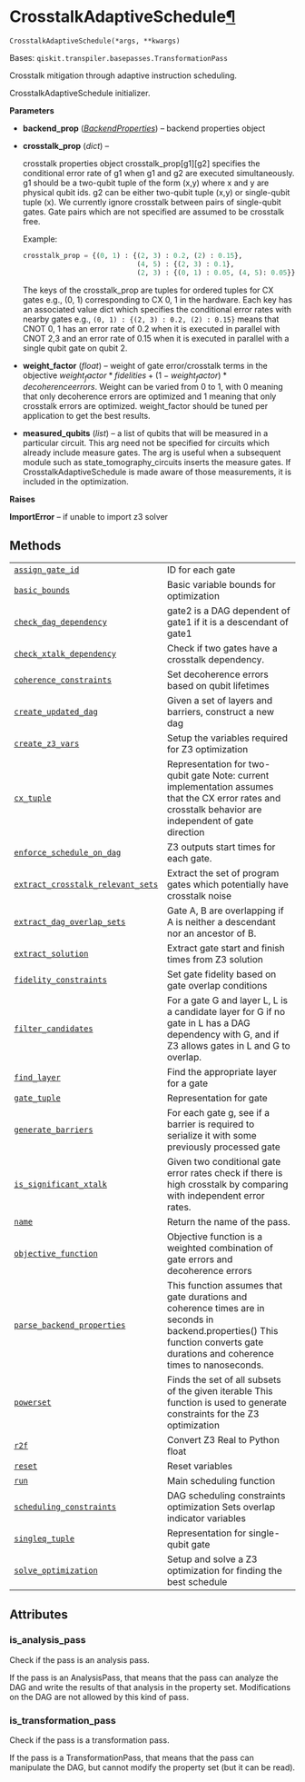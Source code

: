 # CrosstalkAdaptiveSchedule[¶](#crosstalkadaptiveschedule "Permalink to this headline")

<span id="undefined" />

`CrosstalkAdaptiveSchedule(*args, **kwargs)`

Bases: `qiskit.transpiler.basepasses.TransformationPass`

Crosstalk mitigation through adaptive instruction scheduling.

CrosstalkAdaptiveSchedule initializer.

**Parameters**

*   **backend\_prop** ([*BackendProperties*](qiskit.providers.models.BackendProperties#qiskit.providers.models.BackendProperties "qiskit.providers.models.BackendProperties")) – backend properties object

*   **crosstalk\_prop** (*dict*) –

    crosstalk properties object crosstalk\_prop\[g1]\[g2] specifies the conditional error rate of g1 when g1 and g2 are executed simultaneously. g1 should be a two-qubit tuple of the form (x,y) where x and y are physical qubit ids. g2 can be either two-qubit tuple (x,y) or single-qubit tuple (x). We currently ignore crosstalk between pairs of single-qubit gates. Gate pairs which are not specified are assumed to be crosstalk free.

    Example:

    ```python
    crosstalk_prop = {(0, 1) : {(2, 3) : 0.2, (2) : 0.15},
                                (4, 5) : {(2, 3) : 0.1},
                                (2, 3) : {(0, 1) : 0.05, (4, 5): 0.05}}
    ```

    The keys of the crosstalk\_prop are tuples for ordered tuples for CX gates e.g., (0, 1) corresponding to CX 0, 1 in the hardware. Each key has an associated value dict which specifies the conditional error rates with nearby gates e.g., `(0, 1) : {(2, 3) : 0.2, (2) : 0.15}` means that CNOT 0, 1 has an error rate of 0.2 when it is executed in parallel with CNOT 2,3 and an error rate of 0.15 when it is executed in parallel with a single qubit gate on qubit 2.

*   **weight\_factor** (*float*) – weight of gate error/crosstalk terms in the objective $weight_factor*fidelities + (1-weight_factor)*decoherence errors$. Weight can be varied from 0 to 1, with 0 meaning that only decoherence errors are optimized and 1 meaning that only crosstalk errors are optimized. weight\_factor should be tuned per application to get the best results.

*   **measured\_qubits** (*list*) – a list of qubits that will be measured in a particular circuit. This arg need not be specified for circuits which already include measure gates. The arg is useful when a subsequent module such as state\_tomography\_circuits inserts the measure gates. If CrosstalkAdaptiveSchedule is made aware of those measurements, it is included in the optimization.

**Raises**

**ImportError** – if unable to import z3 solver

## Methods

|                                                                                                                                                                                                                                                                                                 |                                                                                                                                                                                |
| ----------------------------------------------------------------------------------------------------------------------------------------------------------------------------------------------------------------------------------------------------------------------------------------------- | ------------------------------------------------------------------------------------------------------------------------------------------------------------------------------ |
| [`assign_gate_id`](qiskit.transpiler.passes.CrosstalkAdaptiveSchedule.assign_gate_id#qiskit.transpiler.passes.CrosstalkAdaptiveSchedule.assign_gate_id "qiskit.transpiler.passes.CrosstalkAdaptiveSchedule.assign_gate_id")                                                                     | ID for each gate                                                                                                                                                               |
| [`basic_bounds`](qiskit.transpiler.passes.CrosstalkAdaptiveSchedule.basic_bounds#qiskit.transpiler.passes.CrosstalkAdaptiveSchedule.basic_bounds "qiskit.transpiler.passes.CrosstalkAdaptiveSchedule.basic_bounds")                                                                             | Basic variable bounds for optimization                                                                                                                                         |
| [`check_dag_dependency`](qiskit.transpiler.passes.CrosstalkAdaptiveSchedule.check_dag_dependency#qiskit.transpiler.passes.CrosstalkAdaptiveSchedule.check_dag_dependency "qiskit.transpiler.passes.CrosstalkAdaptiveSchedule.check_dag_dependency")                                             | gate2 is a DAG dependent of gate1 if it is a descendant of gate1                                                                                                               |
| [`check_xtalk_dependency`](qiskit.transpiler.passes.CrosstalkAdaptiveSchedule.check_xtalk_dependency#qiskit.transpiler.passes.CrosstalkAdaptiveSchedule.check_xtalk_dependency "qiskit.transpiler.passes.CrosstalkAdaptiveSchedule.check_xtalk_dependency")                                     | Check if two gates have a crosstalk dependency.                                                                                                                                |
| [`coherence_constraints`](qiskit.transpiler.passes.CrosstalkAdaptiveSchedule.coherence_constraints#qiskit.transpiler.passes.CrosstalkAdaptiveSchedule.coherence_constraints "qiskit.transpiler.passes.CrosstalkAdaptiveSchedule.coherence_constraints")                                         | Set decoherence errors based on qubit lifetimes                                                                                                                                |
| [`create_updated_dag`](qiskit.transpiler.passes.CrosstalkAdaptiveSchedule.create_updated_dag#qiskit.transpiler.passes.CrosstalkAdaptiveSchedule.create_updated_dag "qiskit.transpiler.passes.CrosstalkAdaptiveSchedule.create_updated_dag")                                                     | Given a set of layers and barriers, construct a new dag                                                                                                                        |
| [`create_z3_vars`](qiskit.transpiler.passes.CrosstalkAdaptiveSchedule.create_z3_vars#qiskit.transpiler.passes.CrosstalkAdaptiveSchedule.create_z3_vars "qiskit.transpiler.passes.CrosstalkAdaptiveSchedule.create_z3_vars")                                                                     | Setup the variables required for Z3 optimization                                                                                                                               |
| [`cx_tuple`](qiskit.transpiler.passes.CrosstalkAdaptiveSchedule.cx_tuple#qiskit.transpiler.passes.CrosstalkAdaptiveSchedule.cx_tuple "qiskit.transpiler.passes.CrosstalkAdaptiveSchedule.cx_tuple")                                                                                             | Representation for two-qubit gate Note: current implementation assumes that the CX error rates and crosstalk behavior are independent of gate direction                        |
| [`enforce_schedule_on_dag`](qiskit.transpiler.passes.CrosstalkAdaptiveSchedule.enforce_schedule_on_dag#qiskit.transpiler.passes.CrosstalkAdaptiveSchedule.enforce_schedule_on_dag "qiskit.transpiler.passes.CrosstalkAdaptiveSchedule.enforce_schedule_on_dag")                                 | Z3 outputs start times for each gate.                                                                                                                                          |
| [`extract_crosstalk_relevant_sets`](qiskit.transpiler.passes.CrosstalkAdaptiveSchedule.extract_crosstalk_relevant_sets#qiskit.transpiler.passes.CrosstalkAdaptiveSchedule.extract_crosstalk_relevant_sets "qiskit.transpiler.passes.CrosstalkAdaptiveSchedule.extract_crosstalk_relevant_sets") | Extract the set of program gates which potentially have crosstalk noise                                                                                                        |
| [`extract_dag_overlap_sets`](qiskit.transpiler.passes.CrosstalkAdaptiveSchedule.extract_dag_overlap_sets#qiskit.transpiler.passes.CrosstalkAdaptiveSchedule.extract_dag_overlap_sets "qiskit.transpiler.passes.CrosstalkAdaptiveSchedule.extract_dag_overlap_sets")                             | Gate A, B are overlapping if A is neither a descendant nor an ancestor of B.                                                                                                   |
| [`extract_solution`](qiskit.transpiler.passes.CrosstalkAdaptiveSchedule.extract_solution#qiskit.transpiler.passes.CrosstalkAdaptiveSchedule.extract_solution "qiskit.transpiler.passes.CrosstalkAdaptiveSchedule.extract_solution")                                                             | Extract gate start and finish times from Z3 solution                                                                                                                           |
| [`fidelity_constraints`](qiskit.transpiler.passes.CrosstalkAdaptiveSchedule.fidelity_constraints#qiskit.transpiler.passes.CrosstalkAdaptiveSchedule.fidelity_constraints "qiskit.transpiler.passes.CrosstalkAdaptiveSchedule.fidelity_constraints")                                             | Set gate fidelity based on gate overlap conditions                                                                                                                             |
| [`filter_candidates`](qiskit.transpiler.passes.CrosstalkAdaptiveSchedule.filter_candidates#qiskit.transpiler.passes.CrosstalkAdaptiveSchedule.filter_candidates "qiskit.transpiler.passes.CrosstalkAdaptiveSchedule.filter_candidates")                                                         | For a gate G and layer L, L is a candidate layer for G if no gate in L has a DAG dependency with G, and if Z3 allows gates in L and G to overlap.                              |
| [`find_layer`](qiskit.transpiler.passes.CrosstalkAdaptiveSchedule.find_layer#qiskit.transpiler.passes.CrosstalkAdaptiveSchedule.find_layer "qiskit.transpiler.passes.CrosstalkAdaptiveSchedule.find_layer")                                                                                     | Find the appropriate layer for a gate                                                                                                                                          |
| [`gate_tuple`](qiskit.transpiler.passes.CrosstalkAdaptiveSchedule.gate_tuple#qiskit.transpiler.passes.CrosstalkAdaptiveSchedule.gate_tuple "qiskit.transpiler.passes.CrosstalkAdaptiveSchedule.gate_tuple")                                                                                     | Representation for gate                                                                                                                                                        |
| [`generate_barriers`](qiskit.transpiler.passes.CrosstalkAdaptiveSchedule.generate_barriers#qiskit.transpiler.passes.CrosstalkAdaptiveSchedule.generate_barriers "qiskit.transpiler.passes.CrosstalkAdaptiveSchedule.generate_barriers")                                                         | For each gate g, see if a barrier is required to serialize it with some previously processed gate                                                                              |
| [`is_significant_xtalk`](qiskit.transpiler.passes.CrosstalkAdaptiveSchedule.is_significant_xtalk#qiskit.transpiler.passes.CrosstalkAdaptiveSchedule.is_significant_xtalk "qiskit.transpiler.passes.CrosstalkAdaptiveSchedule.is_significant_xtalk")                                             | Given two conditional gate error rates check if there is high crosstalk by comparing with independent error rates.                                                             |
| [`name`](qiskit.transpiler.passes.CrosstalkAdaptiveSchedule.name#qiskit.transpiler.passes.CrosstalkAdaptiveSchedule.name "qiskit.transpiler.passes.CrosstalkAdaptiveSchedule.name")                                                                                                             | Return the name of the pass.                                                                                                                                                   |
| [`objective_function`](qiskit.transpiler.passes.CrosstalkAdaptiveSchedule.objective_function#qiskit.transpiler.passes.CrosstalkAdaptiveSchedule.objective_function "qiskit.transpiler.passes.CrosstalkAdaptiveSchedule.objective_function")                                                     | Objective function is a weighted combination of gate errors and decoherence errors                                                                                             |
| [`parse_backend_properties`](qiskit.transpiler.passes.CrosstalkAdaptiveSchedule.parse_backend_properties#qiskit.transpiler.passes.CrosstalkAdaptiveSchedule.parse_backend_properties "qiskit.transpiler.passes.CrosstalkAdaptiveSchedule.parse_backend_properties")                             | This function assumes that gate durations and coherence times are in seconds in backend.properties() This function converts gate durations and coherence times to nanoseconds. |
| [`powerset`](qiskit.transpiler.passes.CrosstalkAdaptiveSchedule.powerset#qiskit.transpiler.passes.CrosstalkAdaptiveSchedule.powerset "qiskit.transpiler.passes.CrosstalkAdaptiveSchedule.powerset")                                                                                             | Finds the set of all subsets of the given iterable This function is used to generate constraints for the Z3 optimization                                                       |
| [`r2f`](qiskit.transpiler.passes.CrosstalkAdaptiveSchedule.r2f#qiskit.transpiler.passes.CrosstalkAdaptiveSchedule.r2f "qiskit.transpiler.passes.CrosstalkAdaptiveSchedule.r2f")                                                                                                                 | Convert Z3 Real to Python float                                                                                                                                                |
| [`reset`](qiskit.transpiler.passes.CrosstalkAdaptiveSchedule.reset#qiskit.transpiler.passes.CrosstalkAdaptiveSchedule.reset "qiskit.transpiler.passes.CrosstalkAdaptiveSchedule.reset")                                                                                                         | Reset variables                                                                                                                                                                |
| [`run`](qiskit.transpiler.passes.CrosstalkAdaptiveSchedule.run#qiskit.transpiler.passes.CrosstalkAdaptiveSchedule.run "qiskit.transpiler.passes.CrosstalkAdaptiveSchedule.run")                                                                                                                 | Main scheduling function                                                                                                                                                       |
| [`scheduling_constraints`](qiskit.transpiler.passes.CrosstalkAdaptiveSchedule.scheduling_constraints#qiskit.transpiler.passes.CrosstalkAdaptiveSchedule.scheduling_constraints "qiskit.transpiler.passes.CrosstalkAdaptiveSchedule.scheduling_constraints")                                     | DAG scheduling constraints optimization Sets overlap indicator variables                                                                                                       |
| [`singleq_tuple`](qiskit.transpiler.passes.CrosstalkAdaptiveSchedule.singleq_tuple#qiskit.transpiler.passes.CrosstalkAdaptiveSchedule.singleq_tuple "qiskit.transpiler.passes.CrosstalkAdaptiveSchedule.singleq_tuple")                                                                         | Representation for single-qubit gate                                                                                                                                           |
| [`solve_optimization`](qiskit.transpiler.passes.CrosstalkAdaptiveSchedule.solve_optimization#qiskit.transpiler.passes.CrosstalkAdaptiveSchedule.solve_optimization "qiskit.transpiler.passes.CrosstalkAdaptiveSchedule.solve_optimization")                                                     | Setup and solve a Z3 optimization for finding the best schedule                                                                                                                |

## Attributes

<span id="undefined" />

### is\_analysis\_pass

Check if the pass is an analysis pass.

If the pass is an AnalysisPass, that means that the pass can analyze the DAG and write the results of that analysis in the property set. Modifications on the DAG are not allowed by this kind of pass.

<span id="undefined" />

### is\_transformation\_pass

Check if the pass is a transformation pass.

If the pass is a TransformationPass, that means that the pass can manipulate the DAG, but cannot modify the property set (but it can be read).
